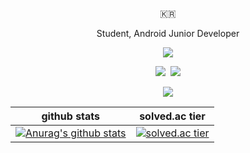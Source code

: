 <p align="center">🇰🇷</p>

<p align="center">Student, Android Junior Developer</p>

<p align="center">
	<img src="https://img.shields.io/badge/Android-3DDC84?style=flat-square&logo=Android&logoColor=white"/>
</p>

<p align="center">
	<img src="https://img.shields.io/badge/Kotlin-0095D5?style=flat-square&logo=Kotlin&logoColor=white"/>&nbsp 
	<img src="https://img.shields.io/badge/C++-00599C?style=flat-square&logo=C%2B%2B&logoColor=white"/>
</p>


<p align="center">
	<a href="https://hits.seeyoufarm.com"><img src="https://hits.seeyoufarm.com/api/count/incr/badge.svg?url=https%3A%2F%2Fgithub.com%2Fhansh0101&count_bg=%2379C83D&title_bg=%23555555&icon=android.svg&icon_color=%2379C83D&title=hits&edge_flat=false"/></a>
</p>

|github stats|solved.ac tier|
|---|---|
|[![Anurag's github stats](https://github-readme-stats.vercel.app/api?username=hansh0101)](https://github.com/anuraghazra/github-readme-stats)|[![solved.ac tier](http://mazassumnida.wtf/api/v2/generate_badge?boj=hansh0101)](https://solved.ac/hansh0101)|
 
 
 
